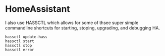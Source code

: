 # HomeAssistant
I also use HASSCTL which allows for some of thsee super simple commandline shortcuts for starting, stoping, upgrading, and debugging HA.
```
hassctl update-hass
hassctl start
hassctl stop
hassctl error
```

